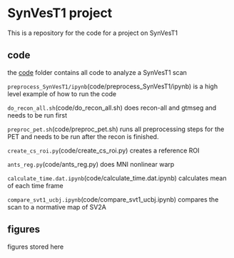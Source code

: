 # SynVesT1 project

This is a repository for the code for a project on SynVesT1

## code 

the [code](code/) folder contains all code to analyze a SynVesT1 scan 

`preprocess_SynVesT1/ipynb`(code/preprocess_SynVesT1/ipynb) is a high level example of how to run the code 

`do_recon_all.sh`(code/do_recon_all.sh) does recon-all and gtmseg and needs to be run first 

`preproc_pet.sh`(code/preproc_pet.sh) runs all preprocessing steps for the PET and needs to be run after the recon is finished. 

`create_cs_roi.py`(code/create_cs_roi.py) creates a reference ROI 

`ants_reg.py`(code/ants_reg.py) does MNI nonlinear warp  

`calculate_time.dat.ipynb`(code/calculate_time.dat.ipynb) calculates mean of each time frame

`compare_svt1_ucbj.ipynb`(code/compare_svt1_ucbj.ipynb) compares the scan to a normative map of SV2A

## figures 

figures stored here 

